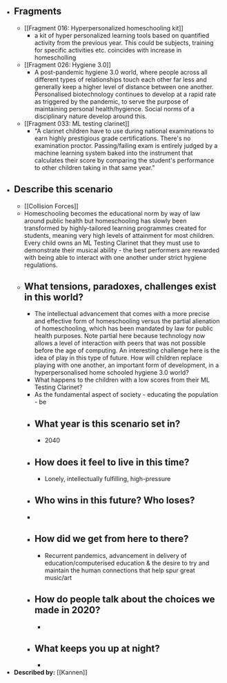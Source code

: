 - ## Fragments
    - [[Fragment 016: Hyperpersonalized homeschooling kit]]
        - a kit of hyper personalized learning tools based on quantified activity from the previous year. This could be subjects, training for specific activities etc. coincides with increase in homescholling
    - [[Fragment 026: Hygiene 3.0]]
        - A post-pandemic hygiene 3.0 world, where people across all different types of relationships touch each other far less and generally keep a higher level of distance between one another. Personalised biotechnology continues to develop at a rapid rate as triggered by the pandemic, to serve the purpose of maintaining personal health/hygience. Social norms of a disciplinary nature develop around this.
    - [[Fragment 033: ML testing clarinet]]
        - "A clarinet children have to use during national examinations to earn highly prestigious grade certifications. There's no examination proctor. Passing/failing exam is entirely judged by a machine learning system baked into the instrument that calculates their score by comparing the student's performance to other children taking in that same year."
- ## Describe this scenario
    - [[Collision Forces]]
    - Homeschooling becomes the educational norm by way of law around public health but homeschooling has slowly been transformed by highly-tailored learning programmes created for students, meaning very high levels of attainment for most children. Every child owns an ML Testing Clarinet that they must use to demonstrate their musical ability - the best performers are rewarded with being able to interact with one another under strict hygiene regulations. 
    - ## What tensions, paradoxes, challenges exist in this world?
        - The intellectual advancement that comes with a more precise and effective form of homeschooling versus the partial alienation of homeschooling, which has been mandated by law for public health purposes. Note partial here because technology now allows a level of interaction with peers that was not possible before the age of computing. An interesting challenge here is the idea of play in this type of future. How will children replace playing with one another, an important form of development, in a hyperpersonalised home schooled hygiene 3.0 world? 
        - What happens to the children with a low scores from their ML Testing Clarinet? 
        - As the fundamental aspect of society - educating the population - be
        - ## What year is this scenario set in?
            - 2040
        - ## How does it feel to live in this time?
            - Lonely, intellectually fulfilling, high-pressure
        - ## Who wins in this future? Who loses?
        - 
        - ## How did we get from here to there?
            - Recurrent pandemics, advancement in delivery of education/computerised education & the desire to try and maintain the human connections that help spur great music/art
        - ## How do people talk about the choices we made in 2020?
            - 
        - ## What keeps you up at night?
            - 
- **Described by:** [[Kannen]]
